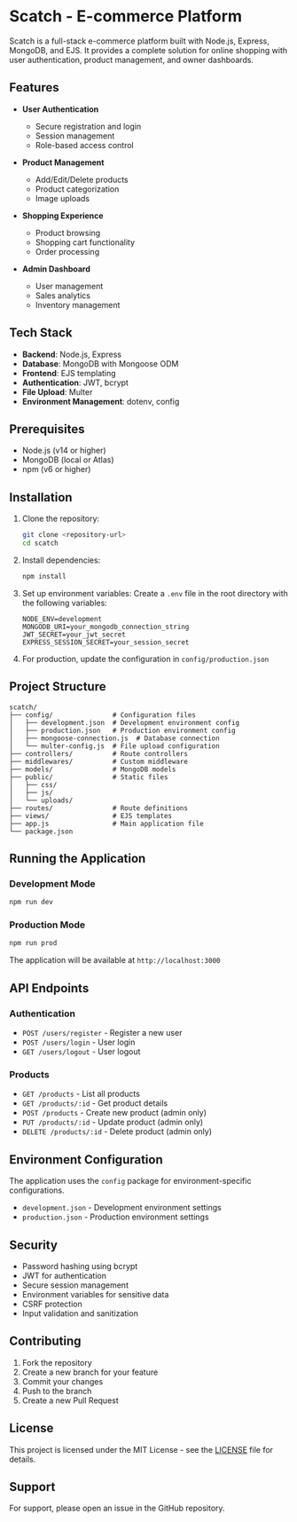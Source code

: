 # Scatch - E-commerce Platform

Scatch is a full-stack e-commerce platform built with Node.js, Express, MongoDB, and EJS. It provides a complete solution for online shopping with user authentication, product management, and owner dashboards.

## Features

- **User Authentication**

  - Secure registration and login
  - Session management
  - Role-based access control

- **Product Management**

  - Add/Edit/Delete products
  - Product categorization
  - Image uploads

- **Shopping Experience**

  - Product browsing
  - Shopping cart functionality
  - Order processing

- **Admin Dashboard**
  - User management
  - Sales analytics
  - Inventory management

## Tech Stack

- **Backend**: Node.js, Express
- **Database**: MongoDB with Mongoose ODM
- **Frontend**: EJS templating
- **Authentication**: JWT, bcrypt
- **File Upload**: Multer
- **Environment Management**: dotenv, config

## Prerequisites

- Node.js (v14 or higher)
- MongoDB (local or Atlas)
- npm (v6 or higher)

## Installation

1. Clone the repository:

   ```bash
   git clone <repository-url>
   cd scatch
   ```

2. Install dependencies:

   ```bash
   npm install
   ```

3. Set up environment variables:
   Create a `.env` file in the root directory with the following variables:

   ```env
   NODE_ENV=development
   MONGODB_URI=your_mongodb_connection_string
   JWT_SECRET=your_jwt_secret
   EXPRESS_SESSION_SECRET=your_session_secret
   ```

4. For production, update the configuration in `config/production.json`

## Project Structure

```
scatch/
├── config/               # Configuration files
│   ├── development.json  # Development environment config
│   ├── production.json   # Production environment config
│   ├── mongoose-connection.js  # Database connection
│   └── multer-config.js  # File upload configuration
├── controllers/          # Route controllers
├── middlewares/          # Custom middleware
├── models/               # MongoDB models
├── public/               # Static files
│   ├── css/
│   ├── js/
│   └── uploads/
├── routes/               # Route definitions
├── views/                # EJS templates
├── app.js                # Main application file
└── package.json
```

## Running the Application

### Development Mode

```bash
npm run dev
```

### Production Mode

```bash
npm run prod
```

The application will be available at `http://localhost:3000`

## API Endpoints

### Authentication

- `POST /users/register` - Register a new user
- `POST /users/login` - User login
- `GET /users/logout` - User logout

### Products

- `GET /products` - List all products
- `GET /products/:id` - Get product details
- `POST /products` - Create new product (admin only)
- `PUT /products/:id` - Update product (admin only)
- `DELETE /products/:id` - Delete product (admin only)

## Environment Configuration

The application uses the `config` package for environment-specific configurations.

- `development.json` - Development environment settings
- `production.json` - Production environment settings

## Security

- Password hashing using bcrypt
- JWT for authentication
- Secure session management
- Environment variables for sensitive data
- CSRF protection
- Input validation and sanitization

## Contributing

1. Fork the repository
2. Create a new branch for your feature
3. Commit your changes
4. Push to the branch
5. Create a new Pull Request

## License

This project is licensed under the MIT License - see the [LICENSE](LICENSE) file for details.

## Support

For support, please open an issue in the GitHub repository.

